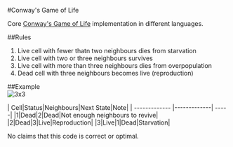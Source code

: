 #Conway's Game of Life   

Core [Conway's Game of Life](https://en.wikipedia.org/wiki/Conway%27s_Game_of_Life) implementation in different languages.

##Rules   
1. Live cell with fewer thatn two neighbours dies from starvation
2. Live cell with two or three neighbours survives
3. Live cell with more than three neighbours dies from overpopulation
4. Dead cell with three neighbours becomes live (reproduction)

##Example   
![3x3](/../images/gol3x3.jpg?raw=true "3x3")

| Cell|Status|Neighbours|Next State|Note|
| ------------- |-------------| -----|
|1|Dead|2|Dead|Not enough neighbours to revive|
|2|Dead|3|Live|Reproduction|
|3|Live|1|Dead|Starvation|


No claims that this code is correct or optimal.
